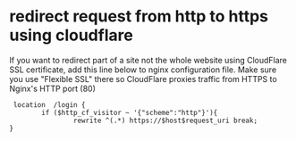 # redirect request from http to https using cloudflare

If you want to redirect part of a site not the whole website using CloudFlare SSL certificate, add this line below to nginx configuration file.
 Make sure you use "Flexible SSL" there so CloudFlare proxies traffic from HTTPS to Nginx's HTTP port (80)

```
 location  /login {
        if ($http_cf_visitor ~ '{"scheme":"http"}'){
                rewrite ^(.*) https://$host$request_uri break;
}
```



